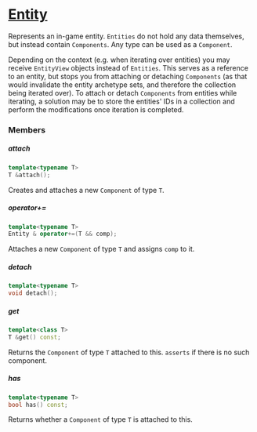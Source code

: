 # [Entity](Entity.hpp)

Represents an in-game entity. `Entities` do not hold any data themselves, but instead contain `Components`. Any type can be used as a `Component`.

Depending on the context (e.g. when iterating over entities) you may receive `EntityView` objects instead of `Entities`. This serves as a reference to an entity, but stops you from attaching or detaching `Components` (as that would invalidate the entity archetype sets, and therefore the collection being iterated over).
To attach or detach `Components` from entities while iterating, a solution may be to store the entities' IDs in a collection and perform the modifications once iteration is completed.

### Members

##### attach

```cpp
template<typename T>
T &attach();
```
Creates and attaches a new `Component` of type `T`.

##### operator+=

```cpp
template<typename T>
Entity & operator+=(T && comp);
```
Attaches a new `Component` of type `T` and assigns `comp` to it.

##### detach

```cpp
template<typename T>
void detach();
```

##### get

```cpp
template<class T>
T &get() const;
```

Returns the `Component` of type `T` attached to this.
`asserts` if there is no such component.

##### has

```cpp
template<typename T>
bool has() const;
```

Returns whether a `Component` of type `T` is attached to this.
